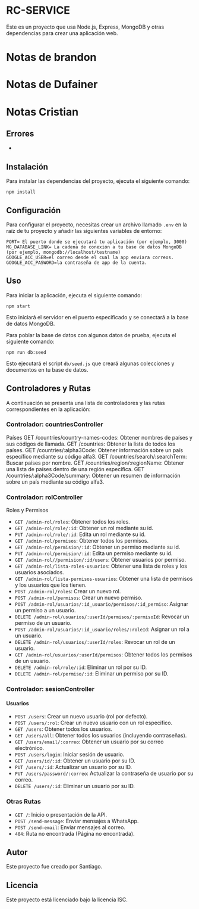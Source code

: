 <!-- @format -->

# RC-SERVICE

Este es un proyecto que usa Node.js, Express, MongoDB y otras dependencias para crear una aplicación web.

# Notas de brandon

# Notas de Dufainer

# Notas Cristian



## Errores

-



## Instalación

Para instalar las dependencias del proyecto, ejecuta el siguiente comando:

```shell
npm install
```

## Configuración

Para configurar el proyecto, necesitas crear un archivo llamado `.env` en la raíz de tu proyecto y añadir las siguientes variables de entorno:

```dotenv
PORT= El puerto donde se ejecutará tu aplicación (por ejemplo, 3000)
MG_DATABASE_LINK= La cadena de conexión a tu base de datos MongoDB (por ejemplo, mongodb://localhost/testname)
GOOGLE_ACC_USER=el correo desde el cual la app enviara correos.
GOOGLE_ACC_PASWORD=la contraseña de app de la cuenta.
```

## Uso

Para iniciar la aplicación, ejecuta el siguiente comando:

```shell
npm start
```

Esto iniciará el servidor en el puerto especificado y se conectará a la base de datos MongoDB.

Para poblar la base de datos con algunos datos de prueba, ejecuta el siguiente comando:

```shell
npm run db:seed
```

Esto ejecutará el script `db/seed.js` que creará algunas colecciones y documentos en tu base de datos.

## Controladores y Rutas

A continuación se presenta una lista de controladores y las rutas correspondientes en la aplicación:

### Controlador: countriesController

Países
GET /countries/country-names-codes: Obtener nombres de países y sus códigos de llamada.
GET /countries: Obtener la lista de todos los países.
GET /countries/:alpha3Code: Obtener información sobre un país específico mediante su código alfa3.
GET /countries/search/:searchTerm: Buscar países por nombre.
GET /countries/region/:regionName: Obtener una lista de países dentro de una región específica.
GET /countries/:alpha3Code/summary: Obtener un resumen de información sobre un país mediante su código alfa3.

### Controlador: rolController

Roles y Permisos

-   `GET /admin-rol/roles`: Obtener todos los roles.
-   `GET /admin-rol/role/:id`: Obtener un rol mediante su id.
-   `PUT /admin-rol/role/:id`: Edita un rol mediante su id.
-   `GET /admin-rol/permisos`: Obtener todos los permisos.
-   `GET /admin-rol/permision/:id`: Obtener un permiso mediante su id.
-   `PUT /admin-rol/permision/:id`: Edita un permiso mediante su id.
-   `GET /admin-rol//permision/:id/users`: Obtener usuarios por permiso.
-   `GET /admin-rol/lista-roles-usuarios`: Obtener una lista de roles y los usuarios asociados.
-   `GET /admin-rol/lista-permisos-usuarios`: Obtener una lista de permisos y los usuarios que los tienen.
-   `POST /admin-rol/roles`: Crear un nuevo rol.
-   `POST /admin-rol/permisos`: Crear un nuevo permiso.
-   `POST /admin-rol/usuarios/:id_usuario/permisos/:id_permiso`: Asignar un permiso a un usuario.
-   `DELETE /admin-rol/usuarios/:userId/permisos/:permisoId`: Revocar un permiso de un usuario.
-   `POST /admin-rol/usuarios/:id_usuario/roles/:roleId`: Asignar un rol a un usuario.
-   `DELETE /admin-rol/usuarios/:userId/roles`: Revocar un rol de un usuario.
-   `GET /admin-rol/usuarios/:userId/permisos`: Obtener todos los permisos de un usuario.
-   `DELETE /admin-rol/role/:id`: Eliminar un rol por su ID.
-   `DELETE /admin-rol/permiso/:id`: Eliminar un permiso por su ID.


### Controlador: sesionController

#### Usuarios

-   `POST /users`: Crear un nuevo usuario (rol por defecto).
-   `POST /users/:rol`: Crear un nuevo usuario con un rol especifico.
-   `GET /users`: Obtener todos los usuarios.
-   `GET /users/all`: Obtener todos los usuarios (incluyendo contraseñas).
-   `GET /users/email/:correo`: Obtener un usuario por su correo electrónico.
-   `POST /users/login`: Iniciar sesión de usuario.
-   `GET /users/id/:id`: Obtener un usuario por su ID.
-   `PUT /users/:id`: Actualizar un usuario por su ID.
-   `PUT /users/password/:correo`: Actualizar la contraseña de usuario por su correo.
-   `DELETE /users/:id`: Eliminar un usuario por su ID.

### Otras Rutas

-   `GET /`: Inicio o presentación de la API.
-   `POST /send-message`: Enviar mensajes a WhatsApp.
-   `POST /send-email`: Enviar mensajes al correo.
-   `404`: Ruta no encontrada (Página no encontrada).

## Autor

Este proyecto fue creado por Santiago.

## Licencia

Este proyecto está licenciado bajo la licencia ISC.
